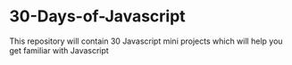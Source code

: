 # 30-Days-of-Javascript
This repository will contain 30 Javascript mini projects which will help you get familiar with Javascript
